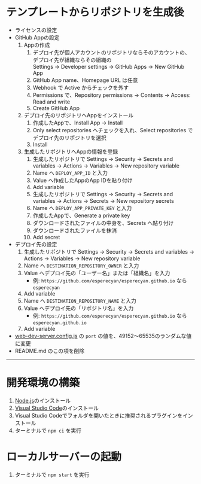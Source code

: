 テンプレートからリポジトリを生成後
==================================
- ライセンスの設定
- GitHub Appの設定
    1. Appの作成
		1. デプロイ先が個人アカウントのリポジトリならそのアカウントの、デプロイ先が組織ならその組織の  
		   Settings → Developer settings → GitHub Apps → New GitHub App
		1. GitHub App name、Homepage URL は任意
		1. Webhook で Active からチェックを外す
		1. Permissions で、Repository permissions → Contents → Access: Read and write
		1. Create GitHub App
	1. デプロイ先のリポジトリへAppをインストール
		1. 作成したAppで、Install App → Install
		1. Only select repositories へチェックを入れ、Select repositories でデプロイ先のリポジトリを選択
		1. Install
	1. 生成したリポジトリへAppの情報を登録
    	1. 生成したリポジトリで Settings → Security → Secrets and variables → Actions → Variables → New repository variable
		1. Name へ `DEPLOY_APP_ID` と入力
		1. Value へ作成したAppのApp IDを貼り付け
		1. Add variable
		1. 生成したリポジトリで Settings → Security → Secrets and variables → Actions → Secrets → New repository secrets
		1. Name へ `DEPLOY_APP_PRIVATE_KEY` と入力
		1. 作成したAppで、Generate a private key
		1. ダウンロードされたファイルの中身を、Secrets へ貼り付け
		1. ダウンロードされたファイルを抹消
		1. Add secret
- デプロイ先の設定
    1. 生成したリポジトリで Settings → Security → Secrets and variables → Actions → Variables → New repository variable
	1. Name へ `DESTINATION_REPOSITORY_OWNER` と入力
	1. Value へデプロイ先の「ユーザー名」または「組織名」を入力
		+ 例: `https://github.com/esperecyan/esperecyan.github.io` なら `esperecyan`
	1. Add variable
	1. Name へ `DESTINATION_REPOSITORY_NAME` と入力
	1. Value へデプロイ先の「リポジトリ名」を入力
		+ 例: `https://github.com/esperecyan/esperecyan.github.io` なら `esperecyan.github.io`
	1. Add variable
- [web-dev-server.config.js](web-dev-server.config.js) の `port` の値を、49152〜65535のランダムな値に変更
- README.md のこの項を削除

--------------------------------------------------

開発環境の構築
==============
1. [Node.js]のインストール
2. [Visual Studio Code]のインストール
3. Visual Studio Codeでフォルダを開いたときに推奨されるプラグインをインストール
4. ターミナルで `npm ci` を実行

[Node.js]: https://nodejs.org/ja/
[Visual Studio Code]: https://azure.microsoft.com/products/visual-studio-code/

ローカルサーバーの起動
======================
1. ターミナルで `npm start` を実行
